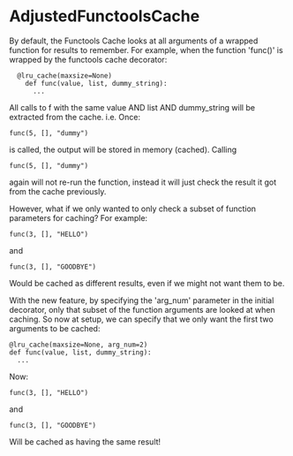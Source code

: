 ﻿# AdjustedFunctoolsCache

By default, the Functools Cache looks at all arguments of a wrapped function for results to remember. For example, when the function 'func()' is wrapped by the functools cache decorator:

```
  @lru_cache(maxsize=None)  
    def func(value, list, dummy_string):
      ...
```

All calls to f with the same value AND list AND dummy_string will be extracted from the cache. i.e. Once:
  ```
  func(5, [], "dummy")
  ```
is called, the output will be stored in memory (cached). Calling 
  ```
  func(5, [], "dummy")
  ```
again will not re-run the function, instead it will just check the result it got from the cache previously.


However, what if we only wanted to only check a subset of function parameters for caching? For example:
  ```
  func(3, [], "HELLO")
  ```
and
  ```
  func(3, [], "GOODBYE")
  ```
Would be cached as different results, even if we might not want them to be. 

With the new feature, by specifying the 'arg_num' parameter in the initial decorator, only that subset of the function arguments are looked at when caching. So now at setup, we can specify that we only want the first two arguments to be cached:

```
@lru_cache(maxsize=None, arg_num=2)  
def func(value, list, dummy_string):
  ...
```

Now:
  ```
  func(3, [], "HELLO")
  ```
and
  ```
  func(3, [], "GOODBYE")
  ```
Will be cached as having the same result!
